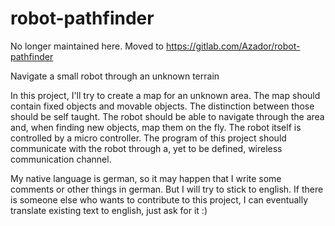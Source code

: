 # robot-pathfinder

No longer maintained here. Moved to https://gitlab.com/Azador/robot-pathfinder


Navigate a small robot through an unknown terrain

In this project, I'll try to create a map for an unknown area.
The map should contain fixed objects and movable objects.
The distinction between those should be self taught.
The robot should be able to navigate through the area and, when finding new objects, map them on the fly.
The robot itself is controlled by a micro controller. The program of this project should communicate with the robot through a, yet to be defined, wireless communication channel.

My native language is german, so it may happen that I write some comments or other things in german. But I will try to stick to english.
If there is someone else who wants to contribute to this project, I can eventually translate existing text to english, just ask for it :)
